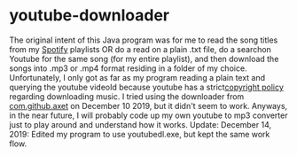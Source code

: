 # youtube-downloader
The original intent of this Java program was for me to read the song titles from my [Spotify](https://www.spotify.com/us/) playlists OR 
do a read on a plain .txt file, do a searchon Youtube for the same song (for my entire playlist), and then download the songs into .mp3 or  .mp4 format residing in a folder of my choice. Unfortunately, I only got as far as my program reading a plain text and querying the youtube videoId because youtube has a strict[copyright policy](https://stackoverflow.com/questions/39933132/download-youtube-videos-with-java-api) regarding downloading music. I tried using the downloader from [com.github.axet](https://github.com/Litarvan/vget) on December 10 2019, but it didn't seem to work. Anyways, in the near future, I will probably code up my own youtube to mp3 converter just to play around and understand how it works.
Update: December 14, 2019: Edited my program to use youtubedl.exe, but kept the same work flow. 
